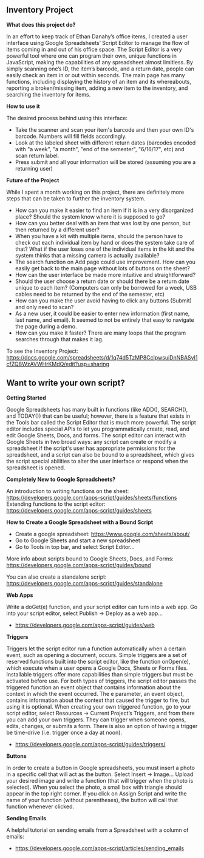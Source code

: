 Inventory Project
------------------------------
**What does this project do?**

In an effort to keep track of Ethan Danahy’s office items, I created a user interface using Google Spreadsheets’ Script Editor to manage the flow of items coming in and out of his office space. The Script Editor is a very powerful tool where one can program their own, unique functions in JavaScript, making the capabilities of any spreadsheet almost limitless. By simply scanning one’s ID, the item’s barcode, and a return date, people can easily check an item in or out within seconds. The main page has many functions, including displaying the history of an item and its whereabouts, reporting a broken/missing item, adding a new item to the inventory, and searching the inventory for items.

**How to use it**

The desired process behind using this interface:
- Take the scanner and scan your item's barcode and then your own ID's barcode. Numbers will fill fields accordingly.
- Look at the labeled sheet with different return dates (barcodes encoded with "a week", "a month", "end of the semester", "6/16/17", etc) and scan return label.
- Press submit and all your information will be stored (assuming you are a returning user)

**Future of the Project**

While I spent a month working on this project, there are definitely more steps that can be taken to further the inventory system. 
- How can you make it easier to find an item if it is in a very disorganized place? Should the system know where it is supposed to go?
- How can you better deal with an item that was lost by one person, but then returned by a different user?
- When you have a kit with multiple items, should the person have to check out each individual item by hand or does the system take care of that? What if the user loses one of the individual items in the kit and the system thinks that a missing camera is actually available?
- The search function on Add page could use improvement. How can you easily get back to the main page without lots of buttons on the sheet?
- How can the user interface be made more intuitive and straightforward?
- Should the user choose a return date or should there be a return date unique to each item? (Computers can only be borrowed for a week, USB cables need to be returned by the end of the semester, etc)
- How can you make the user avoid having to click any buttons (Submit) and only need to scan?
- As a new user, it could be easier to enter new information (first name, last name, and email). It seemed to not be entirely that easy to navigate the page during a demo.
- How can you make it faster? There are many loops that the program searches through that makes it lag.

To see the Inventory Project: https://docs.google.com/spreadsheets/d/1q74d5TzMP8CcIpwsuiDnNBASyI1cfZQ8WzAVWHrKMdQ/edit?usp=sharing

Want to write your own script?
---------------------------------
**Getting Started**

Google Spreadsheets has many built in functions (like ADD(), SEARCH(), and TODAY()) that can be useful; however, there is a feature that exists in the Tools bar called the Script Editor that is much more powerful. The script editor includes special APIs to let you programmatically create, read, and edit Google Sheets, Docs, and forms. The script editor can interact with Google Sheets in two broad ways: any script can create or modify a spreadsheet if the script's user has appropriate permissions for the spreadsheet, and a script can also be bound to a spreadsheet, which gives the script special abilities to alter the user interface or respond when the spreadsheet is opened. 

**Completely New to Google Spreadsheets?**

An introduction to writing functions on the sheet: https://developers.google.com/apps-script/guides/sheets/functions
Extending functions to the script editor: https://developers.google.com/apps-script/guides/sheets

**How to Create a Google Spreadsheet with a Bound Script**
- Create a google spreadsheet: https://www.google.com/sheets/about/
- Go to Google Sheets and start a new spreadsheet
- Go to Tools in top bar, and select Script Editor…

More info about scripts bound to Google Sheets, Docs, and Forms: https://developers.google.com/apps-script/guides/bound

You can also create a standalone script: https://developers.google.com/apps-script/guides/standalone

**Web Apps**

Write a doGet(e) function, and your script editor can turn into a web app. Go into your script editor, select Publish -> Deploy as a web app... 
- https://developers.google.com/apps-script/guides/web

**Triggers**

Triggers let the script editor run a function automatically when a certain event, such as opening a document, occurs. Simple triggers are a set of reserved functions built into the script editor, like the function onOpen(e), which execute when a user opens a Google Docs, Sheets or Forms files. Installable triggers offer more capabilities than simple triggers but must be activated before use. For both types of triggers, the script editor passes the triggered function an event object that contains information about the context in which the event occurred. The e parameter, an event object, contains information about the context that caused the trigger to fire, but using it is optional. When creating your own triggered function, go to your script editor, select Resources -> Current Project’s Triggers, and from there you can add your own triggers. They can trigger when someone opens, edits, changes, or submits a form. There is also an option of having a trigger be time-drive (i.e. trigger once a day at noon).
- https://developers.google.com/apps-script/guides/triggers/

**Buttons**

In order to create a button in Google spreadsheets, you must insert a photo in a specific cell that will act as the button. Select Insert -> Image… Upload your desired image and write a function (that will trigger when the photo is selected). When you select the photo, a small box with triangle should appear in the top right corner. If you click on Assign Script and write the name of your function (without parentheses), the button will call that function whenever clicked.

**Sending Emails**

A helpful tutorial on sending emails from a Spreadsheet with a column of emails:
- https://developers.google.com/apps-script/articles/sending_emails
